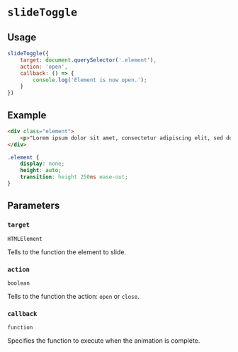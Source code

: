 # `slideToggle`

## Usage

```javascript
slideToggle({
    target: document.querySelector('.element'),
    action: 'open',
    callback: () => {
        console.log('Element is now open.');
    }
})
```

## Example

```html
<div class="element">
    <p>"Lorem ipsum dolor sit amet, consectetur adipiscing elit, sed do eiusmod tempor incididunt ut labore et dolore magna aliqua. Ut enim ad minim veniam, quis nostrud exercitation ullamco laboris nisi ut aliquip ex ea commodo consequat. Duis aute irure dolor in reprehenderit in voluptate velit esse cillum dolore eu fugiat nulla pariatur. Excepteur sint occaecat cupidatat non proident, sunt in culpa qui officia deserunt mollit anim id est laborum."</p>
</div>
```

```css
.element {
    display: none;
    height: auto;
    transition: height 250ms ease-out;
}
```

## Parameters

### `target`

`HTMLElement`

Tells to the function the element to slide.

### `action`

`boolean`

Tells to the function the action: `open` or `close`.

### `callback`

`function`

Specifies the function to execute when the animation is complete.
